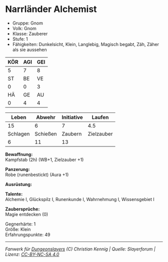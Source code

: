 # Narrländer Alchemist  
- Gruppe: Gnom  
- Volk: Gnom  
- Klasse: Zauberer  
- Stufe: 1  
- Fähigkeiten: Dunkelsicht, Klein, Langlebig, Magisch begabt, Zäh, Zäher als sie aussehen  


| KÖR | AGI | GEI |  
| --- | --- | --- |  
| 5   | 7   | 8   |
| ST  | BE  | VE  |  
| 0   | 0   | 3   |
| HÄ  | GE  | AU  |  
| 0   | 4   | 4   |


| Leben    | Abwehr   | Initiative | Laufen     |
| -------- | -------- | ---------- | ---------- |
| 15       | 6        | 7          | 4.5        |
| Schlagen | Schießen | Zaubern    | Zielzauber |
| 6        | 11       | 13         |            |

**Bewaffnung:**  
Kampfstab (2h) (WB+1, Zielzauber +1)

**Panzerung:**  
Robe (runenbestickt) (Aura +1)

**Ausrüstung:**  


**Talente:**  
Alchemie I, Glückspilz I, Runenkunde I, Wahrnehmung I, Wissensgebiet I

**Zaubersprüche:**  
Magie entdecken (0)

Gegnerhärte: 1  
Größe: Klein  
Erfahrungspunkte: 49  



___
*Fanwerk für [Dungeonslayers](https://www.dungeonslayers.net/) (C) Christian Kennig | Quelle: Slayerforum | Lizenz: [CC-BY-NC-SA 4.0](https://creativecommons.org/licenses/by-nc-sa/4.0/deed.de)*